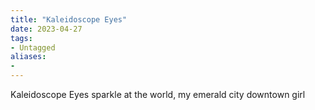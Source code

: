 ```yaml
---
title: "Kaleidoscope Eyes"
date: 2023-04-27
tags:
- Untagged
aliases:
- 
---
```


Kaleidoscope Eyes sparkle at the world, my emerald city downtown girl

